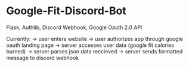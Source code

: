# Google-Fit-Discord-Bot
Flask, Authlib, Discord Webhook, Google Oauth 2.0 API

Currently:
  -> user enters website
  -> user authorizes app through google oauth landing page
  -> server accesses user data (google fit calories burned)
  -> server parses json data reccieved 
  -> server sends formatted message to discord webhook
